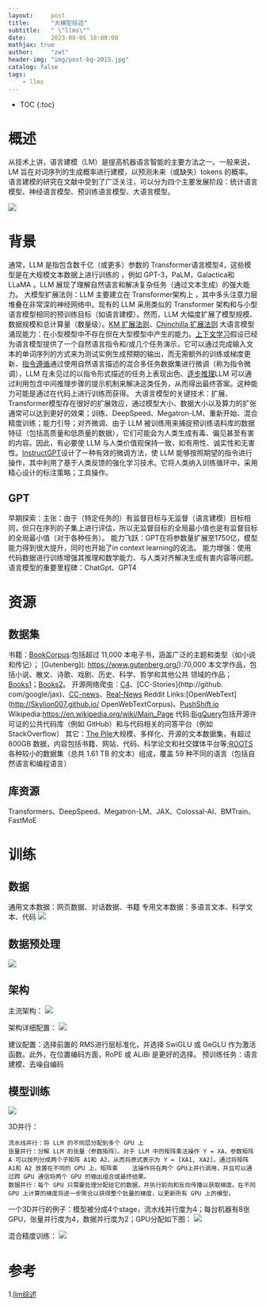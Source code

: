 ```yaml
---
layout:     post
title:      "大模型综述"
subtitle:   " \"llms\""
date:       2023-08-05 18:00:00
mathjax: true
author:     "zwt"
header-img: "img/post-bg-2015.jpg"
catalog: false
tags:
    - llms
---
```

* TOC
{:toc}
# 概述
从技术上讲，语言建模（LM）是提高机器语言智能的主要方法之一。一般来说，LM 旨在对词序列的生成概率进行建模，以预测未来（或缺失）tokens 的概率。语言建模的研究在文献中受到了广泛关注，可以分为四个主要发展阶段：统计语言模型、神经语言模型、预训练语言模型、大语言模型。

![](https://zwt0204.github.io//img/LLMs.png)

# 背景
通常，LLM 是指包含数千亿（或更多）参数的 Transformer语言模型4，这些模型是在大规模文本数据上进行训练的 ，例如 GPT-3，PaLM，Galactica和 LLaMA 。LLM 展现了理解自然语言和解决复杂任务（通过文本生成）的强大能力。
大模型扩展法则：LLM 主要建立在 Transformer架构上 ，其中多头注意力层堆叠在非常深的神经网络中。现有的 LLM 采用类似的 Transformer 架构和与小型语言模型相同的预训练目标（如语言建模）。然而，LLM 大幅度扩展了模型规模、数据规模和总计算量（数量级）。[KM 扩展法则](https://arxiv.org/abs/2001.08361)、[Chinchilla 扩展法则](https://arxiv.org/abs/2203.15556)
大语言模型涌现能力：在小型模型中不存在但在大型模型中产生的能力。[上下文学习](https://dl.acm.org/doi/abs/10.5555/3495724.3495883)假设已经为语言模型提供了一个自然语言指令和/或几个任务演示，它可以通过完成输入文本的单词序列的方式来为测试实例生成预期的输出，而无需额外的训练或梯度更新、[指令遵循](https://openreview.net/forum?id=gEZrGCozdqR)通过使用自然语言描述的混合多任务数据集进行微调（称为指令微调），LLM 在未见过的以指令形式描述的任务上表现出色、[逐步推理](https://arxiv.org/abs/2201.11903)LLM 可以通过利用包含中间推理步骤的提示机制来解决这类任务，从而得出最终答案。这种能力可能是通过在代码上进行训练而获得。
大语言模型的关键技术：扩展、Transformer模型存在很好的扩展效应，通过模型大小、数据大小以及算力的扩张通常可以达到更好的效果；训练、DeepSpeed、Megatron-LM、重新开始、混合精度训练；能力引导；对齐微调、由于 LLM 被训练用来捕捉预训练语料库的数据特征（包括高质量和低质量的数据），它们可能会为人类生成有毒、偏见甚至有害的内容。因此，有必要使 LLM 与人类价值观保持一致，如有用性、诚实性和无害性。[InstructGPT](https://arxiv.org/abs/2203.02155)设计了一种有效的微调方法，使 LLM 能够按照期望的指令进行操作，其中利用了基于人类反馈的强化学习技术。它将人类纳入训练循环中，采用精心设计的标注策略；工具操作。

## GPT
早期探索：主张：由于（特定任务的）有监督目标与无监督（语言建模）目标相同，但只在序列的子集上进行评估，所以无监督目标的全局最小值也是有监督目标的全局最小值（对于各种任务）。
能力飞跃：GPT在将参数量扩展至1750亿，模型能力得到很大提升，同时也开始了in context learning的说法。
能力增强：使用代码数据进行训练增强其推理和数学能力、与人类对齐解决生成有害内容等问题。
语言模型的重要里程碑：ChatGpt、GPT4
# 资源
## 数据集
书籍：[BookCorpus](https://ieeexplore.ieee.org/document/7410368):包括超过 11,000 本电子书，涵盖广泛的主题和类型（如小说和传记）；
[Gutenberg](: https://www.gutenberg.org/):70,000 本文学作品，包括小说、散文、诗歌、戏剧、历史、科学、哲学和其他公共
领域的作品；[Books1](https://arxiv.org/abs/2005.14165)；[Books2](https://arxiv.org/abs/2005.14165)。
开源网络爬虫：[C4](https://www.tensorflow.org/datasets/catalog/c4)、[CC-Stories](http://github.
com/google/jax)、[CC-news](https://arxiv.org/abs/1907.11692)、[Real-News](https://github.com/OpenBMB/BMTrain)
Reddit Links:[OpenWebText](http://Skylion007.github.io/
OpenWebTextCorpus)、[PushShift.io](https://github.com/OpenBMB/BMTrain)
Wikipedia:https://en.wikipedia.org/wiki/Main_Page
代码:[BigQuery](https://cloud.google.com/bigquery?hl=zh-cn)包括开源许可证的公共代码库（例如 GitHub）和与代码相关的问答平台（例如 StackOverflow）
其它：[The Pile](https://arxiv.org/abs/2101.00027)大规模、多样化、开源的文本数据集，有超过 800GB 数据，内容包括书籍、网站、代码、科学论文和社交媒体平台等;[ROOTS](https://arxiv.org/abs/2303.03915)各种较小的数据集（总共 1.61 TB 的文本）组成，覆盖 59 种不同的语言（包括自然语言和编程语言）
## 库资源
Transformers、DeepSpeed、Megatron-LM、JAX、Colossal-AI、BMTrain、FastMoE
# 训练
## 数据
通用文本数据：网页数据、对话数据、书籍
专用文本数据：多语言文本、科学文本、代码
![](../../img/llm/数据源.png)

## 数据预处理
![](../../img/llm/数据预处理.png)

## 架构
主流架构：
![](../../img/llm/主流架构.png)

架构详细配置：
![](../../img/llm/架构详细配置.png)

建议配置：选择前置的 RMS进行层标准化，并选择 SwiGLU 或 GeGLU 作为激活函数。此外，在位置编码方面，RoPE 或 ALiBi 是更好的选择。
预训练任务：语言建模、去噪自编码
## 模型训练
![](../../img/llm/参数细节.png)

3D并行：
```
流水线并行：将 LLM 的不同层分配到多个 GPU 上
张量并行：分解 LLM 的张量（参数矩阵）。对于 LLM 中的矩阵乘法操作 Y = XA，参数矩阵 A 可以按列分成两个子矩阵 A1和 A2，从而将原式表示为 Y = [XA1, XA2]。通过将矩阵 A1和 A2 放置在不同的 GPU 上，矩阵乘	法操作将在两个 GPU上并行调用，并且可以通过跨 GPU 通信将两个 GPU 的输出组合成最终结果。
数据并行：每个 GPU 只需要处理分配给它的数据，并执行前向和反向传播以获取梯度。在不同 GPU 上计算的梯度将进一步聚合以获得整个批量的梯度，以更新所有 GPU 上的模型。
```
一个3D并行的例子：模型被分成4个stage，流水线并行度为4；每台机器有8张GPU，张量并行度为4，数据并行度为2；GPU分配如下图：
![](../../img/llm/3D并行.png)

混合精度训练：
![](../../img/llm/混合精度训练.png)

# 参考
1.[llm综述](https://github.com/RUCAIBox/LLMSurvey)